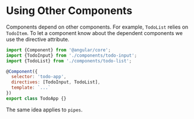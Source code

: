 # Using Other Components

Components depend on other components. For example, `TodoList` relies on `TodoItem`. To let a component know about the dependent components we use the directive attribute.

```js
import {Component} from '@angular/core';
import {TodoInput} from './components/todo-input';
import {TodoList} from './components/todo-list';

@Component({
  selector: 'todo-app',
  directives: [TodoInput, TodoList],
  template: `...`
})
export class TodoApp {}
```

The same idea applies to `pipes`.
